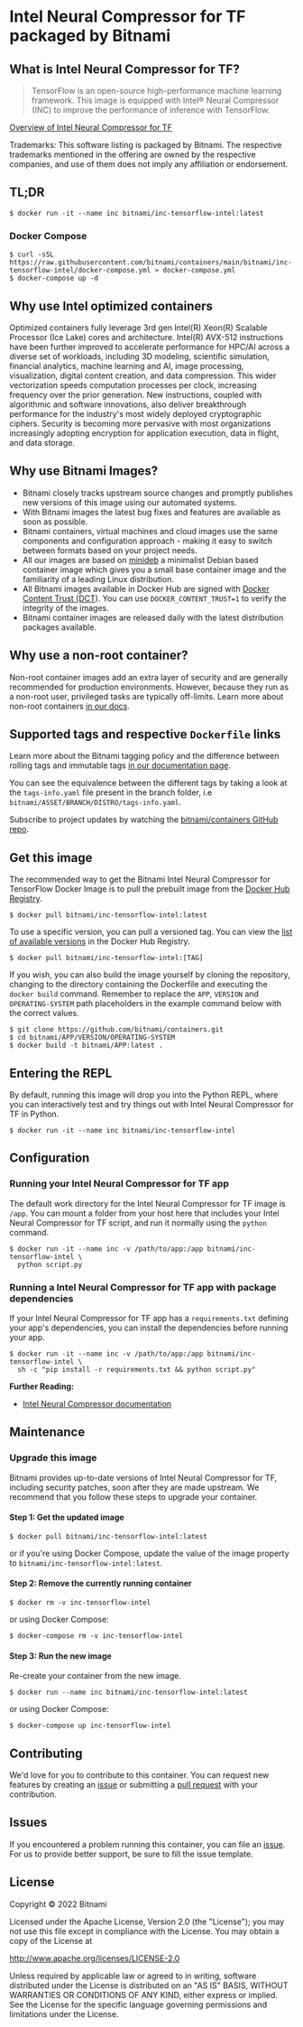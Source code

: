 # Intel Neural Compressor for TF packaged by Bitnami

## What is Intel Neural Compressor for TF?

> TensorFlow is an open-source high-performance machine learning framework. This image is equipped with Intel&reg; Neural Compressor (INC) to improve the performance of inference with TensorFlow.

[Overview of Intel Neural Compressor for TF](https://github.com/intel/neural-compressor/)

Trademarks: This software listing is packaged by Bitnami. The respective trademarks mentioned in the offering are owned by the respective companies, and use of them does not imply any affiliation or endorsement.

## TL;DR

```console
$ docker run -it --name inc bitnami/inc-tensorflow-intel:latest
```

### Docker Compose

```console
$ curl -sSL https://raw.githubusercontent.com/bitnami/containers/main/bitnami/inc-tensorflow-intel/docker-compose.yml > docker-compose.yml
$ docker-compose up -d
```
## Why use Intel optimized containers

Optimized containers fully leverage 3rd gen Intel(R) Xeon(R) Scalable Processor (Ice Lake) cores and architecture. Intel(R) AVX-512 instructions have been further improved to accelerate performance for HPC/AI across a diverse set of workloads, including 3D modeling, scientific simulation, financial analytics, machine learning and AI, image processing, visualization, digital content creation, and data compression. This wider vectorization speeds computation processes per clock, increasing frequency over the prior generation. New instructions, coupled with algorithmic and software innovations, also deliver breakthrough performance for the industry's most widely deployed cryptographic ciphers. Security is becoming more pervasive with most organizations increasingly adopting encryption for application execution, data in flight, and data storage.

## Why use Bitnami Images?

* Bitnami closely tracks upstream source changes and promptly publishes new versions of this image using our automated systems.
* With Bitnami images the latest bug fixes and features are available as soon as possible.
* Bitnami containers, virtual machines and cloud images use the same components and configuration approach - making it easy to switch between formats based on your project needs.
* All our images are based on [minideb](https://github.com/bitnami/minideb) a minimalist Debian based container image which gives you a small base container image and the familiarity of a leading Linux distribution.
* All Bitnami images available in Docker Hub are signed with [Docker Content Trust (DCT)](https://docs.docker.com/engine/security/trust/content_trust/). You can use `DOCKER_CONTENT_TRUST=1` to verify the integrity of the images.
* Bitnami container images are released daily with the latest distribution packages available.

## Why use a non-root container?

Non-root container images add an extra layer of security and are generally recommended for production environments. However, because they run as a non-root user, privileged tasks are typically off-limits. Learn more about non-root containers [in our docs](https://docs.bitnami.com/tutorials/work-with-non-root-containers/).

## Supported tags and respective `Dockerfile` links

Learn more about the Bitnami tagging policy and the difference between rolling tags and immutable tags [in our documentation page](https://docs.bitnami.com/tutorials/understand-rolling-tags-containers/).

You can see the equivalence between the different tags by taking a look at the `tags-info.yaml` file present in the branch folder, i.e `bitnami/ASSET/BRANCH/DISTRO/tags-info.yaml`.

Subscribe to project updates by watching the [bitnami/containers GitHub repo](https://github.com/bitnami/containers).

## Get this image

The recommended way to get the Bitnami Intel Neural Compressor for TensorFlow Docker Image is to pull the prebuilt image from the [Docker Hub Registry](https://hub.docker.com/r/bitnami/inc-tensorflow-intel).

```console
$ docker pull bitnami/inc-tensorflow-intel:latest
```

To use a specific version, you can pull a versioned tag. You can view the [list of available versions](https://hub.docker.com/r/bitnami/inc-tensorflow-intel/tags/) in the Docker Hub Registry.

```console
$ docker pull bitnami/inc-tensorflow-intel:[TAG]
```

If you wish, you can also build the image yourself by cloning the repository, changing to the directory containing the Dockerfile and executing the `docker build` command. Remember to replace the `APP`, `VERSION` and `OPERATING-SYSTEM` path placeholders in the example command below with the correct values.

```console
$ git clone https://github.com/bitnami/containers.git
$ cd bitnami/APP/VERSION/OPERATING-SYSTEM
$ docker build -t bitnami/APP:latest .
```

## Entering the REPL

By default, running this image will drop you into the Python REPL, where you can interactively test and try things out with Intel Neural Compressor for TF in Python.

```console
$ docker run -it --name inc bitnami/inc-tensorflow-intel
```

## Configuration

### Running your Intel Neural Compressor for TF app

The default work directory for the Intel Neural Compressor for TF image is `/app`. You can mount a folder from your host here that includes your Intel Neural Compressor for TF script, and run it normally using the `python` command.

```console
$ docker run -it --name inc -v /path/to/app:/app bitnami/inc-tensorflow-intel \
  python script.py
```

### Running a Intel Neural Compressor for TF app with package dependencies

If your Intel Neural Compressor for TF app has a `requirements.txt` defining your app's dependencies, you can install the dependencies before running your app.

```console
$ docker run -it --name inc -v /path/to/app:/app bitnami/inc-tensorflow-intel \
  sh -c "pip install -r requirements.txt && python script.py"
```

**Further Reading:**

  - [Intel Neural Compressor documentation](https://github.com/intel/neural-compressor/docs/stable/index.html)

## Maintenance

### Upgrade this image

Bitnami provides up-to-date versions of Intel Neural Compressor for TF, including security patches, soon after they are made upstream. We recommend that you follow these steps to upgrade your container.

#### Step 1: Get the updated image

```console
$ docker pull bitnami/inc-tensorflow-intel:latest
```

or if you're using Docker Compose, update the value of the image property to `bitnami/inc-tensorflow-intel:latest`.

#### Step 2: Remove the currently running container

```console
$ docker rm -v inc-tensorflow-intel
```

or using Docker Compose:

```console
$ docker-compose rm -v inc-tensorflow-intel
```

#### Step 3: Run the new image

Re-create your container from the new image.

```console
$ docker run --name inc bitnami/inc-tensorflow-intel:latest
```

or using Docker Compose:

```console
$ docker-compose up inc-tensorflow-intel
```

## Contributing

We'd love for you to contribute to this container. You can request new features by creating an [issue](https://github.com/bitnami/containers/issues) or submitting a [pull request](https://github.com/bitnami/containers/pulls) with your contribution.

## Issues

If you encountered a problem running this container, you can file an [issue](https://github.com/bitnami/containers/issues/new/choose). For us to provide better support, be sure to fill the issue template.

## License

Copyright &copy; 2022 Bitnami

Licensed under the Apache License, Version 2.0 (the "License");
you may not use this file except in compliance with the License.
You may obtain a copy of the License at

  <http://www.apache.org/licenses/LICENSE-2.0>

Unless required by applicable law or agreed to in writing, software
distributed under the License is distributed on an "AS IS" BASIS,
WITHOUT WARRANTIES OR CONDITIONS OF ANY KIND, either express or implied.
See the License for the specific language governing permissions and
limitations under the License.
